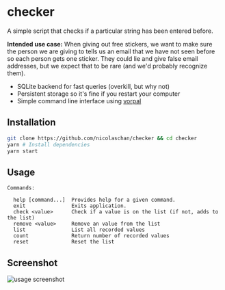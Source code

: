 # checker
A simple script that checks if a particular string has been entered before.

**Intended use case:** When giving out free stickers, we want to make sure the person we are giving to tells us an email that we have not seen before so each person gets one sticker. They could lie and give false email addresses, but we expect that to be rare (and we'd probably recognize them).

- SQLite backend for fast queries (overkill, but why not)
- Persistent storage so it's fine if you restart your computer
- Simple command line interface using [vorpal](https://vorpal.js.org)

## Installation
```bash
git clone https://github.com/nicolaschan/checker && cd checker
yarn # Install dependencies
yarn start
```

## Usage
```
Commands:

  help [command...]  Provides help for a given command.
  exit               Exits application.
  check <value>      Check if a value is on the list (if not, adds to the list)
  remove <value>     Remove an value from the list
  list               List all recorded values
  count              Return number of recorded values
  reset              Reset the list
```

## Screenshot
![usage screenshot](https://i.imgur.com/c7b1D0r.png "Screenshot")
